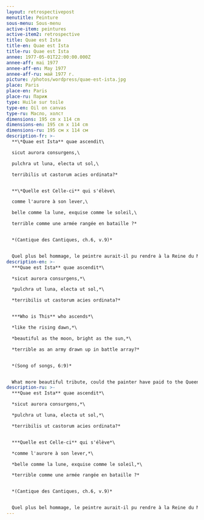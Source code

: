 ```yaml
---
layout: retrospectivepost
menutitle: Peinture
sous-menu: Sous-menu
active-item: peintures
active-item2: retrospective
title: Quae est Ista
title-en: Quae est Ista
title-ru: Quae est Ista
annee: 1977-05-01T22:00:00.000Z
annee-aff: mai 1977
annee-aff-en: May 1977
annee-aff-ru: май 1977 г.
picture: /photos/wordpress/quae-est-ista.jpg
place: Paris
place-en: Paris
place-ru: Париж
type: Huile sur toile
type-en: Oil on canvas
type-ru: Масло, холст
dimensions: 195 cm x 114 cm
dimensions-en: 195 cm x 114 cm
dimensions-ru: 195 см x 114 см
description-fr: >-
  **\*Quae est Ista** quae ascendit\

  sicut aurora consurgens,\

  pulchra ut luna, electa ut sol,\

  terribilis ut castorum acies ordinata?* 


  **\*Quelle est Celle-ci** qui s'élève\

  comme l'aurore à son lever,\

  belle comme la lune, exquise comme le soleil,\

  terrible comme une armée rangée en bataille ?* 


  *(Cantique des Cantiques, ch.6, v.9)*


  Quel plus bel hommage, le peintre aurait-il pu rendre à la Reine du Monde, que cette œuvre magnifique, pleine de majesté, la toute dernière, peinte trois mois seulement avant sa mort ?
description-en: >-
  ***Quae est Ista** quae ascendit*\

  *sicut aurora consurgens,*\

  *pulchra ut luna, electa ut sol,*\

  *terribilis ut castorum acies ordinata?* 


  ***Who is This** who ascends*\

  *like the rising dawn,*\

  *beautiful as the moon, bright as the sun,*\

  *terrible as an army drawn up in battle array?* 


  *(Song of songs, 6:9)*


  What more beautiful tribute, could the painter have paid to the Queen of the World, than this magnificent work, full of majesty, his very last, painted three months before his death?
description-ru: >-
  ***Quae est Ista** quae ascendit*\

  *sicut aurora consurgens,*\

  *pulchra ut luna, electa ut sol,*\

  *terribilis ut castorum acies ordinata?* 


  ***Quelle est Celle-ci** qui s'élève*\

  *comme l'aurore à son lever,*\

  *belle comme la lune, exquise comme le soleil,*\

  *terrible comme une armée rangée en bataille ?* 


  *(Cantique des Cantiques, ch.6, v.9)*


  Quel plus bel hommage, le peintre aurait-il pu rendre à la Reine du Monde, que cette œuvre magnifique, pleine de majesté, la toute dernière , peinte trois mois seulement avant sa mort ?
---
```

